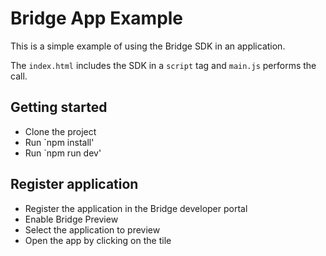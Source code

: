 # Bridge App Example

This is a simple example of using the Bridge SDK in an application.

The `index.html` includes the SDK in a `script` tag and `main.js` performs the call.

## Getting started

* Clone the project
* Run `npm install'
* Run `npm run dev'

## Register application

* Register the application in the Bridge developer portal
* Enable Bridge Preview
* Select the application to preview
* Open the app by clicking on the tile

